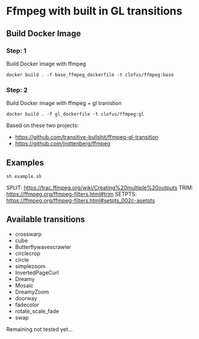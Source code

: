 # Ffmpeg with built in GL transitions

## Build Docker Image

### Step: 1
Build Docker image with ffmpeg

`docker build . -f base_ffmpeg_dockerfile -t clofus/ffmpeg:base`

### Step: 2
Build Docker image with ffmpeg + gl tranistion 

`docker build . -f gl_dockerfile -t clofus/ffmpeg:gl`


Based on these two projects:
- https://github.com/transitive-bullshit/ffmpeg-gl-transition
- https://github.com/jrottenberg/ffmpeg

## Examples

`
sh example.sh
`

SPLIT: https://trac.ffmpeg.org/wiki/Creating%20multiple%20outputs
TRIM: https://ffmpeg.org/ffmpeg-filters.html#trim
SETPTS: https://ffmpeg.org/ffmpeg-filters.html#setpts_002c-asetpts

## Available transitions

- crosswarp
- cube
- Butterflywavescrawler
- circlecrop
- circle
- simplezoom
- InvertedPageCurl
- Dreamy
- Mosaic
- DreamyZoom
- doorway
- fadecolor
- rotate_scale_fade
- swap

Remaining not tested yet...
